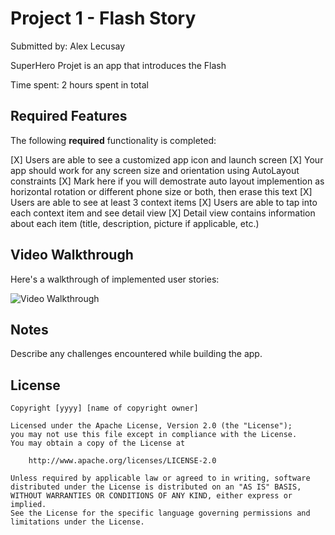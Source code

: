 # Project 1 - Flash Story

Submitted by: Alex Lecusay

SuperHero Projet is an app that introduces the Flash 

Time spent: 2 hours spent in total

## Required Features

The following **required** functionality is completed:

[X] Users are able to see a customized app icon and launch screen
[X] Your app should work for any screen size and orientation using AutoLayout constraints
[X] Mark here if you will demostrate auto layout implemention as horizontal rotation or different phone size or both, then erase this text
[X] Users are able to see at least 3 context items
[X] Users are able to tap into each context item and see detail view
[X] Detail view contains information about each item (title, description, picture if applicable, etc.)
 
## Video Walkthrough

Here's a walkthrough of implemented user stories:

<img src='https://github.com/AlexLecusay/FlashStory/blob/main/Superhero%20Gif.gif?raw=true' title='Video Walkthrough' width='' alt='Video Walkthrough' />

## Notes

Describe any challenges encountered while building the app.

## License

    Copyright [yyyy] [name of copyright owner]

    Licensed under the Apache License, Version 2.0 (the "License");
    you may not use this file except in compliance with the License.
    You may obtain a copy of the License at

        http://www.apache.org/licenses/LICENSE-2.0

    Unless required by applicable law or agreed to in writing, software
    distributed under the License is distributed on an "AS IS" BASIS,
    WITHOUT WARRANTIES OR CONDITIONS OF ANY KIND, either express or implied.
    See the License for the specific language governing permissions and
    limitations under the License.
